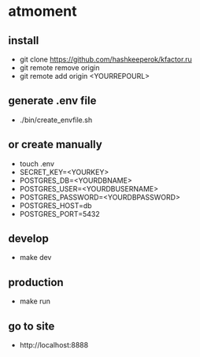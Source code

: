 # atmoment

## install

* git clone https://github.com/hashkeeperok/kfactor.ru
* git remote remove origin
* git remote add origin \<YOURREPOURL>

## generate .env file

* ./bin/create_envfile.sh

## or create manually

* touch .env
* SECRET_KEY=\<YOURKEY>
* POSTGRES_DB=\<YOURDBNAME>
* POSTGRES_USER=\<YOURDBUSERNAME>
* POSTGRES_PASSWORD=\<YOURDBPASSWORD>
* POSTGRES_HOST=db
* POSTGRES_PORT=5432

## develop

* make dev

## production

* make run

## go to site 

* http://localhost:8888
